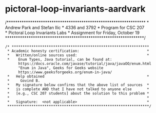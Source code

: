 # pictoral-loop-invariants-aardvark
  /*****************************************************************
     * Andrew Park and Stefan Ilic
     * 4336 and 3792
     * Program for CSC 207                                          
     *    Pictoral Loop Invariants Labs
     * Assignment for Friday, October 19                     
     *****************************************************************/


    /* ***************************************************************
     * Academic honesty certification:                               *
     *   Written/online sources used:                                *
     *    Enum Types, Java tutorial, can be found at:
          https://docs.oracle.com/javase/tutorial/java/javaOO/enum.html
          "Enum in Java", Geeks for Geeks website
          https://www.geeksforgeeks.org/enum-in-java/
     *   Help obtained                                               *
     *     Govind B.
     *   My signature below confirms that the above list of sources  *
     *   is complete AND that I have not talked to anyone else       *
     *   [e.g., CSC 207 students] about the solution to this problem *
     *                                                               *
     *   Signature:  <not applicable>                                *
     *****************************************************************/
